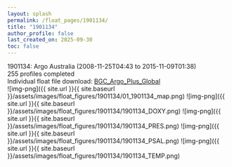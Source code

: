 ```yaml
---
layout: splash
permalink: /float_pages/1901134/
title: "1901134"
author_profile: false
last_created_on: 2025-09-30
toc: false
---
```

 
1901134: Argo Australia (2008-11-25T04:43 to 2015-11-09T01:38)\
255 profiles completed\
Individual float file download: [BGC_Argo_Plus_Global](https://ftp.soest.hawaii.edu/bgc_argo_plus/Individual_Floats/outliers_removed/1901134_Sprof_processed.nc)\
![img-png]({{ site.url }}{{ site.baseurl }}/assets/images/float_figures/1901134/01_1901134_map.png)
![img-png]({{ site.url }}{{ site.baseurl }}/assets/images/float_figures/1901134/1901134_DOXY.png)
![img-png]({{ site.url }}{{ site.baseurl }}/assets/images/float_figures/1901134/1901134_PRES.png)
![img-png]({{ site.url }}{{ site.baseurl }}/assets/images/float_figures/1901134/1901134_PSAL.png)
![img-png]({{ site.url }}{{ site.baseurl }}/assets/images/float_figures/1901134/1901134_TEMP.png)
